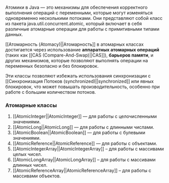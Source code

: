 Атомики в Java — это механизмы для обеспечения корректного выполнения операций с переменными, которые могут изменяться одновременно несколькими потоками. Они представляют собой класс из пакета java.util.concurrent.atomic, который включает в себя различные атомарные операции для работы с примитивными типами данных.

[[Атомарность (Atomacy)||Атомарность]] в атомарных классах достигается через использование **аппаратных атомарных операций** (таких как [[CAS (Compare-And-Swap)||CAS]]), **барьеров памяти**, и других механизмов, которые позволяют выполнять операции на переменных безопасно и без блокировок.

Эти классы позволяют избежать использования синхронизации с [[Синхронизация Потоков (synchronized)||synchronized]] или явных блокировок, что может повышать производительность, особенно при работе с большим количеством потоков.


### Атомарные классы

1. [[AtomicInteger||AtomicInteger]] — для работы с целочисленными значениями.
2. [[AtomicLong||AtomicLong]] — для работы с длинными числами.
3. [[AtomicBoolean||AtomicBoolean]] — для работы с булевыми значениями.
4. [[AtomicReference||AtomicReference]] — для работы с объектами.
5. [[AtomicIntegerArray||AtomicIntegerArray]] – для работы с массивами целых чисел.
6. [[AtomicLongArray||AtomicLongArray]] – для работы с массивами длинных чисел.
7. [[AtomicReferenceArray||AtomicReferenceArray]] – для работы с массивами объектов.